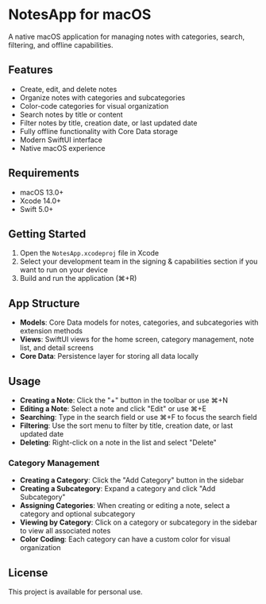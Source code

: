 # NotesApp for macOS

A native macOS application for managing notes with categories, search, filtering, and offline capabilities.

## Features

- Create, edit, and delete notes
- Organize notes with categories and subcategories
- Color-code categories for visual organization
- Search notes by title or content
- Filter notes by title, creation date, or last updated date
- Fully offline functionality with Core Data storage
- Modern SwiftUI interface
- Native macOS experience

## Requirements

- macOS 13.0+
- Xcode 14.0+
- Swift 5.0+

## Getting Started

1. Open the `NotesApp.xcodeproj` file in Xcode
2. Select your development team in the signing & capabilities section if you want to run on your device
3. Build and run the application (⌘+R)

## App Structure

- **Models**: Core Data models for notes, categories, and subcategories with extension methods
- **Views**: SwiftUI views for the home screen, category management, note list, and detail screens
- **Core Data**: Persistence layer for storing all data locally

## Usage

- **Creating a Note**: Click the "+" button in the toolbar or use ⌘+N
- **Editing a Note**: Select a note and click "Edit" or use ⌘+E
- **Searching**: Type in the search field or use ⌘+F to focus the search field
- **Filtering**: Use the sort menu to filter by title, creation date, or last updated date
- **Deleting**: Right-click on a note in the list and select "Delete"

### Category Management

- **Creating a Category**: Click the "Add Category" button in the sidebar
- **Creating a Subcategory**: Expand a category and click "Add Subcategory"
- **Assigning Categories**: When creating or editing a note, select a category and optional subcategory
- **Viewing by Category**: Click on a category or subcategory in the sidebar to view all associated notes
- **Color Coding**: Each category can have a custom color for visual organization

## License

This project is available for personal use.
